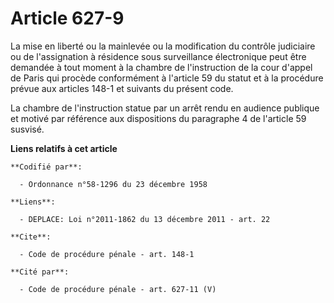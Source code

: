 # Article 627-9

La mise en liberté ou la mainlevée ou la modification du contrôle judiciaire ou de l'assignation à résidence sous
surveillance électronique peut être demandée à tout moment à la chambre de l'instruction de la cour d'appel de Paris qui
procède conformément à l'article 59 du statut et à la procédure prévue aux articles 148-1 et suivants du présent code. 

La chambre de l'instruction statue par un arrêt rendu en audience publique et motivé par référence aux dispositions du
paragraphe 4 de l'article 59 susvisé.

**Liens relatifs à cet article**

	**Codifié par**:

	  - Ordonnance n°58-1296 du 23 décembre 1958

	**Liens**:

	  - DEPLACE: Loi n°2011-1862 du 13 décembre 2011 - art. 22

	**Cite**:

	  - Code de procédure pénale - art. 148-1

	**Cité par**:

	  - Code de procédure pénale - art. 627-11 (V)
